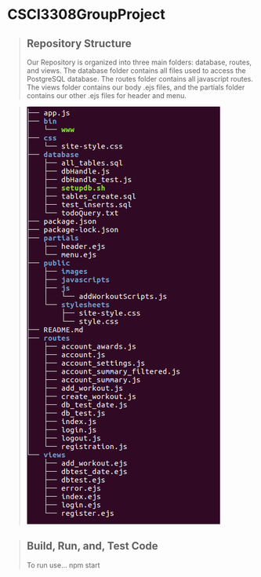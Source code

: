 # CSCI3308GroupProject
>## Repository Structure
>Our Repository is organized into three main folders: database, routes, and views.
> The database folder contains all files used to access the PostgreSQL database. The routes folder contains all javascript routes. The views folder contains our body .ejs files, and the partials folder contains our other .ejs files for header and menu.

> ![](https://github.com/m241dan/CSCI3308GroupProject/blob/master/public/RepoTree.png)

>## Build, Run, and, Test Code
> To run use...
  npm start
